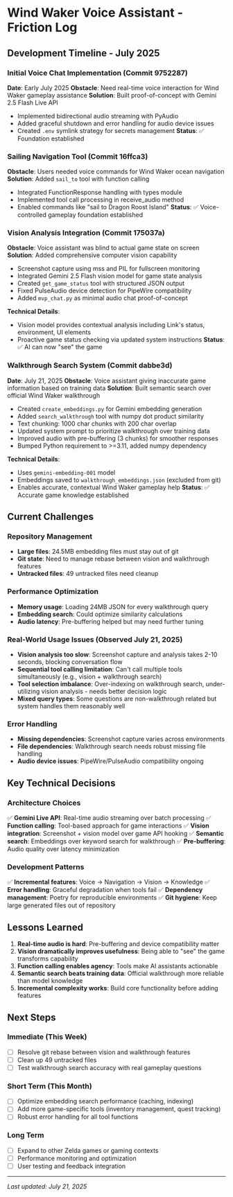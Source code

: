 # Wind Waker Voice Assistant - Friction Log

## Development Timeline - July 2025

### Initial Voice Chat Implementation (Commit 9752287)
**Date**: Early July 2025
**Obstacle**: Need real-time voice interaction for Wind Waker gameplay assistance
**Solution**: Built proof-of-concept with Gemini 2.5 Flash Live API
- Implemented bidirectional audio streaming with PyAudio
- Added graceful shutdown and error handling for audio device issues
- Created `.env` symlink strategy for secrets management
**Status**: ✅ Foundation established

### Sailing Navigation Tool (Commit 16ffca3)
**Obstacle**: Users needed voice commands for Wind Waker ocean navigation
**Solution**: Added `sail_to` tool with function calling
- Integrated FunctionResponse handling with types module
- Implemented tool call processing in receive_audio method
- Enabled commands like "sail to Dragon Roost Island"
**Status**: ✅ Voice-controlled gameplay foundation established

### Vision Analysis Integration (Commit 175037a)
**Obstacle**: Voice assistant was blind to actual game state on screen
**Solution**: Added comprehensive computer vision capability
- Screenshot capture using mss and PIL for fullscreen monitoring
- Integrated Gemini 2.5 Flash vision model for game state analysis
- Created `get_game_status` tool with structured JSON output
- Fixed PulseAudio device detection for PipeWire compatibility
- Added `mvp_chat.py` as minimal audio chat proof-of-concept

**Technical Details**:
- Vision model provides contextual analysis including Link's status, environment, UI elements
- Proactive game status checking via updated system instructions
**Status**: ✅ AI can now "see" the game

### Walkthrough Search System (Commit dabbe3d)
**Date**: July 21, 2025
**Obstacle**: Voice assistant giving inaccurate game information based on training data
**Solution**: Built semantic search over official Wind Waker walkthrough
- Created `create_embeddings.py` for Gemini embedding generation
- Added `search_walkthrough` tool with numpy dot product similarity
- Text chunking: 1000 char chunks with 200 char overlap
- Updated system prompt to prioritize walkthrough over training data
- Improved audio with pre-buffering (3 chunks) for smoother responses
- Bumped Python requirement to >=3.11, added numpy dependency

**Technical Details**:
- Uses `gemini-embedding-001` model
- Embeddings saved to `walkthrough_embeddings.json` (excluded from git)
- Enables accurate, contextual Wind Waker gameplay help
**Status**: ✅ Accurate game knowledge established

## Current Challenges

### Repository Management
- **Large files**: 24.5MB embedding files must stay out of git
- **Git state**: Need to manage rebase between vision and walkthrough features
- **Untracked files**: 49 untracked files need cleanup

### Performance Optimization
- **Memory usage**: Loading 24MB JSON for every walkthrough query
- **Embedding search**: Could optimize similarity calculations
- **Audio latency**: Pre-buffering helped but may need further tuning

### Real-World Usage Issues (Observed July 21, 2025)
- **Vision analysis too slow**: Screenshot capture and analysis takes 2-10 seconds, blocking conversation flow
- **Sequential tool calling limitation**: Can't call multiple tools simultaneously (e.g., vision + walkthrough search)
- **Tool selection imbalance**: Over-indexing on walkthrough search, under-utilizing vision analysis - needs better decision logic
- **Mixed query types**: Some questions are non-walkthrough related but system handles them reasonably well

### Error Handling
- **Missing dependencies**: Screenshot capture varies across environments
- **File dependencies**: Walkthrough search needs robust missing file handling
- **Audio device issues**: PipeWire/PulseAudio compatibility ongoing

## Key Technical Decisions

### Architecture Choices
✅ **Gemini Live API**: Real-time audio streaming over batch processing
✅ **Function calling**: Tool-based approach for game interactions
✅ **Vision integration**: Screenshot + vision model over game API hooking
✅ **Semantic search**: Embeddings over keyword search for walkthrough
✅ **Pre-buffering**: Audio quality over latency minimization

### Development Patterns
✅ **Incremental features**: Voice → Navigation → Vision → Knowledge
✅ **Error handling**: Graceful degradation when tools fail
✅ **Dependency management**: Poetry for reproducible environments
✅ **Git hygiene**: Keep large generated files out of repository

## Lessons Learned

1. **Real-time audio is hard**: Pre-buffering and device compatibility matter
2. **Vision dramatically improves usefulness**: Being able to "see" the game transforms capability
3. **Function calling enables agency**: Tools make AI assistants actionable
4. **Semantic search beats training data**: Official walkthrough more reliable than model knowledge
5. **Incremental complexity works**: Build core functionality before adding features

## Next Steps

### Immediate (This Week)
- [ ] Resolve git rebase between vision and walkthrough features
- [ ] Clean up 49 untracked files
- [ ] Test walkthrough search accuracy with real gameplay questions

### Short Term (This Month)
- [ ] Optimize embedding search performance (caching, indexing)
- [ ] Add more game-specific tools (inventory management, quest tracking)
- [ ] Robust error handling for all tool functions

### Long Term
- [ ] Expand to other Zelda games or gaming contexts
- [ ] Performance monitoring and optimization
- [ ] User testing and feedback integration

---
*Last updated: July 21, 2025*
